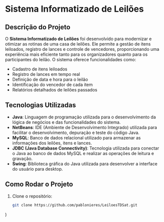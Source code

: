 # Sistema Informatizado de Leilões

## Descrição do Projeto
O **Sistema Informatizado de Leilões** foi desenvolvido para modernizar e otimizar as rotinas de uma casa de leilões. Ele permite a gestão de itens leiloados, registro de lances e controle de vencedores, proporcionando uma experiência mais eficiente tanto para os organizadores quanto para os participantes do leilão. O sistema oferece funcionalidades como:

- Cadastro de itens leiloados
- Registro de lances em tempo real
- Definição de data e hora para o leilão
- Identificação do vencedor de cada item
- Relatórios detalhados de leilões passados

## Tecnologias Utilizadas
- **Java**: Linguagem de programação utilizada para o desenvolvimento da lógica de negócios e das funcionalidades do sistema.
- **NetBeans**: IDE (Ambiente de Desenvolvimento Integrado) utilizada para facilitar o desenvolvimento, depuração e teste do código Java.
- **MySQL**: Banco de dados relacional utilizado para armazenar as informações dos leilões, itens e lances.
- **JDBC (Java Database Connectivity)**: Tecnologia utilizada para conectar o Java ao banco de dados MySQL e realizar as operações de leitura e gravação.
- **Swing**: Biblioteca gráfica do Java utilizada para desenvolver a interface do usuário para desktop.

## Como Rodar o Projeto

1. Clone o repositório:

   ```bash
   git clone https://github.com/pablonieres/LeiloesTDSat.git
)

